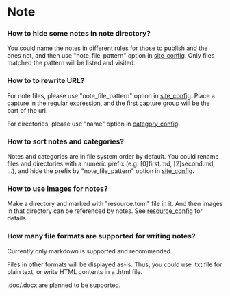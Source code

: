 # Note

### How to hide some notes in note directory?
You could name the notes in different rules for those to publish and the ones not,
 and then use "note_file_pattern" option in [site_config](../config/site_config).
Only files matched the pattern will be listed and visited.

### How to to rewrite URL?
For note files, please use "note_file_pattern" option in [site_config](/config/site_config).
Place a capture in the regular expression,
and the first capture group will be the part of the url.

For directories, please use "name" option in [category_config](../config/category_config).

### How to sort notes and categories?
Notes and categories are in file system order by default.
You could rename files and directories with a numeric prefix (e.g. [0]first.md, [2]second.md, ...),
and hide the prefix by "note_file_pattern" option in [site_config](../config/site_config).

### How to use images for notes?
Make a directory and marked with "resource.toml" file in it.
And then images in that directory can be referenced by notes.
See [resource_config](../config/resource_config) for details.

### How many file formats are supported for writing notes?
Currently only markdown is supported and recommended.

Files in other formats will be displayed as-is.
Thus, you could use .txt file for plain text, or write HTML contents in a .html file.

.doc/.docx are planned to be supported.

